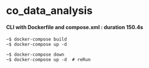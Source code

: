 # co_data_analysis
#### CLI with Dockerfile and compose.xml : duration 150.4s
```
~$ docker-compose build
~$ docker-compose up -d

~$ docker-compose down
~$ docker-compose up -d  # reRun
```
